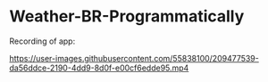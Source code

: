 # Weather-BR-Programmatically



Recording of app:








https://user-images.githubusercontent.com/55838100/209477539-da56ddce-2190-4dd9-8d0f-e00cf6edde95.mp4





